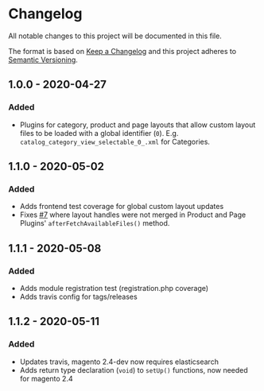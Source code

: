 # Changelog
All notable changes to this project will be documented in this file.

The format is based on [Keep a Changelog](http://keepachangelog.com/en/1.0.0/)
and this project adheres to [Semantic Versioning](http://semver.org/spec/v2.0.0.html).

## 1.0.0 - 2020-04-27
### Added
- Plugins for category, product and page layouts that allow custom layout files to be loaded with a global identifier
 (`0`). E.g. `catalog_category_view_selectable_0_.xml` for Categories.

## 1.1.0 - 2020-05-02
### Added
- Adds frontend test coverage for global custom layout updates
- Fixes [#7](https://github.com/integer-net/magento2-global-custom-layout/issues/7) where layout handles were not merged in Product and Page Plugins' `afterFetchAvailableFiles()` method.

## 1.1.1 - 2020-05-08
### Added
- Adds module registration test (registration.php coverage)
- Adds travis config for tags/releases

## 1.1.2 - 2020-05-11
### Added
- Updates travis, magento 2.4-dev now requires elasticsearch
- Adds return type declaration (`void`) to `setUp()` functions, now needed for magento 2.4
